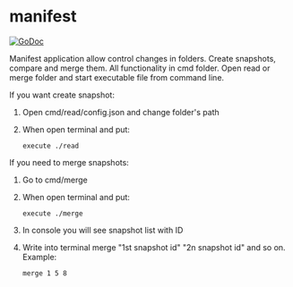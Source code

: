 # manifest

[![GoDoc](
	https://godoc.org/github.com/skycoin/viscript?status.svg)](
		https://godoc.org/github.com/ZSM5J/manifest/manifest)

Manifest application allow control changes in folders. Create snapshots, compare and merge them. All functionality in cmd folder. Open read or merge folder and start executable file from command line. 

If you want create snapshot:

1. Open cmd/read/config.json and change folder's path
2. When open terminal and put:

    `execute ./read`

If you need to merge snapshots:

1. Go to cmd/merge
2. When open terminal and put: 

    `execute ./merge`

3. In console you will see snapshot list with ID
4. Write into terminal merge "1st snapshot id" "2n snapshot id" and so on. Example: 

    `merge 1 5 8` 
